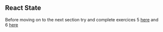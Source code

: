 ## React State

Before moving on to the next section try and complete exercices 5 [here](/react-course/exercices/exercices-5.html#1) and 6 [here](/react-course/exercices/exercices-6.html#1)
